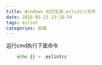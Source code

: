 ```yaml
---
title: Windows 如何生成.eslintrc文件
date: 2016-05-23 13:16:54
tags: eslint
categories: 前端
---
```

运行cmd执行下面命令
```bash
    echo {} > .eslintrc
```
